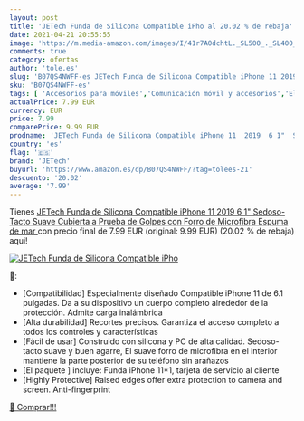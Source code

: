 ```yaml
---
layout: post
title: 'JETech Funda de Silicona Compatible iPho al 20.02 % de rebaja'
date: 2021-04-21 20:55:55
image: 'https://m.media-amazon.com/images/I/41r7A0dchtL._SL500_._SL400_.jpg'
comments: true
category: ofertas
author: 'tole.es'
slug: 'B07QS4NWFF-es JETech Funda de Silicona Compatible iPhone 11 2019 6 1"...'
sku: 'B07QS4NWFF-es'
tags: [ 'Accesorios para móviles','Comunicación móvil y accesorios','Electrónica','Fundas y carcasas para teléfonos móviles','iphone','jetech', ]
actualPrice: 7.99 EUR
currency: EUR
price: 7.99
comparePrice: 9.99 EUR
prodname: 'JETech Funda de Silicona Compatible iPhone 11  2019  6 1"  Sedoso-Tacto Suave  Cubierta a Prueba de Golpes con Forro de Microfibra  Espuma de mar '
country: 'es'
flag: '🇪🇸'
brand: 'JETech'
buyurl: 'https://www.amazon.es/dp/B07QS4NWFF/?tag=tolees-21'
descuento: '20.02'
average: '7.99'
---
```


Tienes [JETech Funda de Silicona Compatible iPhone 11  2019  6 1"  Sedoso-Tacto Suave  Cubierta a Prueba de Golpes con Forro de Microfibra  Espuma de mar ](https://www.amazon.es/dp/B07QS4NWFF/?tag=tolees-21) con precio final de  7.99 EUR (original: 9.99 EUR) (20.02 %  de rebaja) aqui!

[![JETech Funda de Silicona Compatible iPho](https://m.media-amazon.com/images/I/41r7A0dchtL._SL500_._SL400_.jpg)](https://www.amazon.es/dp/B07QS4NWFF/?tag=tolees-21)

🔎:

- [Compatibilidad] Especialmente diseñado Compatible iPhone 11 de 6.1 pulgadas. Da a su dispositivo un cuerpo completo alrededor de la protección. Admite carga inalámbrica
- [Alta durabilidad] Recortes precisos. Garantiza el acceso completo a todos los controles y características
- [Fácil de usar] Construido con silicona y PC de alta calidad. Sedoso-tacto suave y buen agarre, El suave forro de microfibra en el interior mantiene la parte posterior de su teléfono sin arañazos
- [El paquete ] incluye: Funda iPhone 11*1, tarjeta de servicio al cliente
- [Highly Protective] Raised edges offer extra protection to camera and screen. Anti-fingerprint

[🛒 Comprar!!!](https://www.amazon.es/dp/B07QS4NWFF/?tag=tolees-21)
